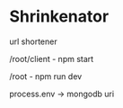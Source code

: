 # Shrinkenator
url shortener

/root/client - npm start

/root - npm run dev

process.env -> mongodb uri
